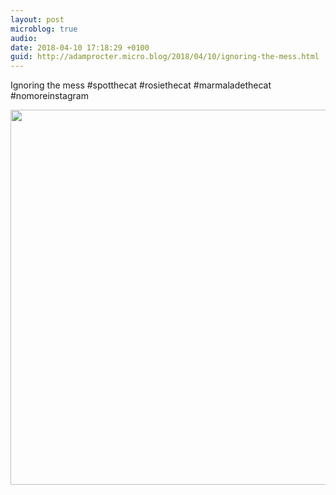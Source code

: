 ```yaml
---
layout: post
microblog: true
audio: 
date: 2018-04-10 17:18:29 +0100
guid: http://adamprocter.micro.blog/2018/04/10/ignoring-the-mess.html
---
```

Ignoring the mess #spotthecat #rosiethecat #marmaladethecat #nomoreinstagram

<img src="http://discursive.adamprocter.co.uk/uploads/2018/981c8dec72.jpg" width="600" height="600" />
